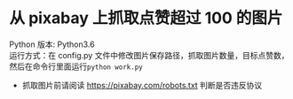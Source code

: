 # 从 pixabay 上抓取点赞超过 100 的图片
 Python 版本: Python3.6  
 运行方式：在 config.py 文件中修改图片保存路径，抓取图片数量，目标点赞数，然后在命令行里面运行```python work.py```
 * 抓取图片前请阅读 https://pixabay.com/robots.txt 判断是否违反协议

